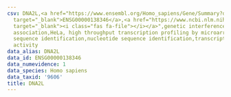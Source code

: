 ```yaml
---
csv: DNA2L,<a href="https://www.ensembl.org/Homo_sapiens/Gene/Summary?db=core;g=ENSG00000138346"
  target="_blank">ENSG00000138346</a>,<a href="https://www.ncbi.nlm.nih.gov/pubmed/17216044"
  target="_blank"><i class="fas fa-file"></i></a>",genetic interference,functional
  association,HeLa, high throughput transcription profiling by microarray,nucleotide
  sequence identification,nucleotide sequence identification,transcriptional regulation,down-regulates
  activity
data_alias: DNA2L
data_id: ENSG00000138346
data_numevidence: 1
data_species: Homo sapiens
data_taxid: '9606'
title: DNA2L
---
```

